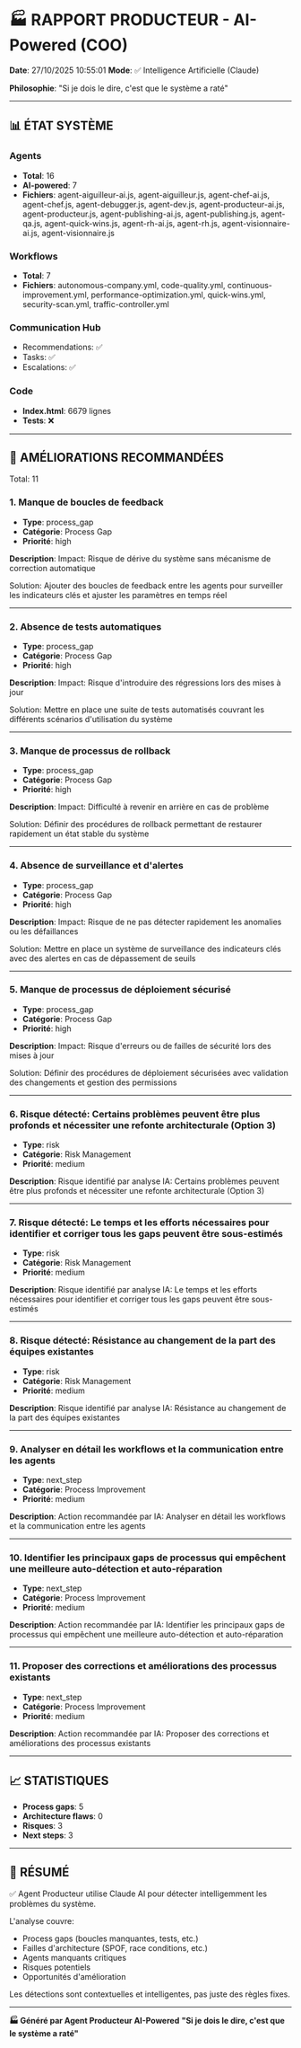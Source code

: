 # 🏭 RAPPORT PRODUCTEUR - AI-Powered (COO)

**Date**: 27/10/2025 10:55:01
**Mode**: ✅ Intelligence Artificielle (Claude)

**Philosophie**: "Si je dois le dire, c'est que le système a raté"

---

## 📊 ÉTAT SYSTÈME

### Agents
- **Total**: 16
- **AI-powered**: 7
- **Fichiers**: agent-aiguilleur-ai.js, agent-aiguilleur.js, agent-chef-ai.js, agent-chef.js, agent-debugger.js, agent-dev.js, agent-producteur-ai.js, agent-producteur.js, agent-publishing-ai.js, agent-publishing.js, agent-qa.js, agent-quick-wins.js, agent-rh-ai.js, agent-rh.js, agent-visionnaire-ai.js, agent-visionnaire.js

### Workflows
- **Total**: 7
- **Fichiers**: autonomous-company.yml, code-quality.yml, continuous-improvement.yml, performance-optimization.yml, quick-wins.yml, security-scan.yml, traffic-controller.yml

### Communication Hub
- Recommendations: ✅
- Tasks: ✅
- Escalations: ✅

### Code
- **Index.html**: 6679 lignes
- **Tests**: ❌

---

## 🔧 AMÉLIORATIONS RECOMMANDÉES

Total: 11


### 1. Manque de boucles de feedback

- **Type**: process_gap
- **Catégorie**: Process Gap
- **Priorité**: high

**Description**:
Impact: Risque de dérive du système sans mécanisme de correction automatique

Solution: Ajouter des boucles de feedback entre les agents pour surveiller les indicateurs clés et ajuster les paramètres en temps réel

---

### 2. Absence de tests automatiques

- **Type**: process_gap
- **Catégorie**: Process Gap
- **Priorité**: high

**Description**:
Impact: Risque d'introduire des régressions lors des mises à jour

Solution: Mettre en place une suite de tests automatisés couvrant les différents scénarios d'utilisation du système

---

### 3. Manque de processus de rollback

- **Type**: process_gap
- **Catégorie**: Process Gap
- **Priorité**: high

**Description**:
Impact: Difficulté à revenir en arrière en cas de problème

Solution: Définir des procédures de rollback permettant de restaurer rapidement un état stable du système

---

### 4. Absence de surveillance et d'alertes

- **Type**: process_gap
- **Catégorie**: Process Gap
- **Priorité**: high

**Description**:
Impact: Risque de ne pas détecter rapidement les anomalies ou les défaillances

Solution: Mettre en place un système de surveillance des indicateurs clés avec des alertes en cas de dépassement de seuils

---

### 5. Manque de processus de déploiement sécurisé

- **Type**: process_gap
- **Catégorie**: Process Gap
- **Priorité**: high

**Description**:
Impact: Risque d'erreurs ou de failles de sécurité lors des mises à jour

Solution: Définir des procédures de déploiement sécurisées avec validation des changements et gestion des permissions

---

### 6. Risque détecté: Certains problèmes peuvent être plus profonds et nécessiter une refonte architecturale (Option 3)

- **Type**: risk
- **Catégorie**: Risk Management
- **Priorité**: medium

**Description**:
Risque identifié par analyse IA: Certains problèmes peuvent être plus profonds et nécessiter une refonte architecturale (Option 3)

---

### 7. Risque détecté: Le temps et les efforts nécessaires pour identifier et corriger tous les gaps peuvent être sous-estimés

- **Type**: risk
- **Catégorie**: Risk Management
- **Priorité**: medium

**Description**:
Risque identifié par analyse IA: Le temps et les efforts nécessaires pour identifier et corriger tous les gaps peuvent être sous-estimés

---

### 8. Risque détecté: Résistance au changement de la part des équipes existantes

- **Type**: risk
- **Catégorie**: Risk Management
- **Priorité**: medium

**Description**:
Risque identifié par analyse IA: Résistance au changement de la part des équipes existantes

---

### 9. Analyser en détail les workflows et la communication entre les agents

- **Type**: next_step
- **Catégorie**: Process Improvement
- **Priorité**: medium

**Description**:
Action recommandée par IA: Analyser en détail les workflows et la communication entre les agents

---

### 10. Identifier les principaux gaps de processus qui empêchent une meilleure auto-détection et auto-réparation

- **Type**: next_step
- **Catégorie**: Process Improvement
- **Priorité**: medium

**Description**:
Action recommandée par IA: Identifier les principaux gaps de processus qui empêchent une meilleure auto-détection et auto-réparation

---

### 11. Proposer des corrections et améliorations des processus existants

- **Type**: next_step
- **Catégorie**: Process Improvement
- **Priorité**: medium

**Description**:
Action recommandée par IA: Proposer des corrections et améliorations des processus existants




---

## 📈 STATISTIQUES

- **Process gaps**: 5
- **Architecture flaws**: 0
- **Risques**: 3
- **Next steps**: 3

---

## 🎯 RÉSUMÉ

✅ Agent Producteur utilise Claude AI pour détecter intelligemment les problèmes du système.

L'analyse couvre:
- Process gaps (boucles manquantes, tests, etc.)
- Failles d'architecture (SPOF, race conditions, etc.)
- Agents manquants critiques
- Risques potentiels
- Opportunités d'amélioration

Les détections sont contextuelles et intelligentes, pas juste des règles fixes.

---

**🏭 Généré par Agent Producteur AI-Powered**
**"Si je dois le dire, c'est que le système a raté"**
